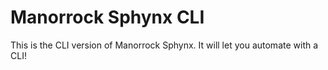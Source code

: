 # Manorrock Sphynx CLI

This is the CLI version of Manorrock Sphynx. It will let you automate with a 
CLI!
